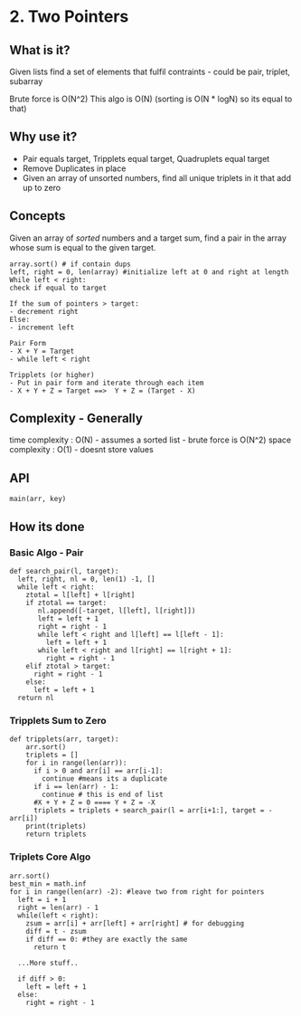 # 2. Two Pointers

## What is it?
Given lists find a set of elements that fulfil contraints - could be pair, triplet, subarray

Brute force is O(N^2)
This algo is O(N) (sorting is O(N * logN) so its equal to that)

## Why use it?
- Pair equals target, Tripplets equal target, Quadruplets equal target
- Remove Duplicates in place
- Given an array of unsorted numbers, find all unique triplets in it that add up to zero

## Concepts
Given an array of *sorted* numbers and a target sum, find a pair in the array whose sum is equal to the given target.
```
array.sort() # if contain dups
left, right = 0, len(array) #initialize left at 0 and right at length
While left < right:
check if equal to target

If the sum of pointers > target:
- decrement right
Else:
- increment left

Pair Form
- X + Y = Target
- while left < right 

Tripplets (or higher)
- Put in pair form and iterate through each item
- X + Y + Z = Target ==>  Y + Z = (Target - X)
```

## Complexity - Generally
time complexity : O(N) - assumes a sorted list - brute force is O(N^2)
space complexity : O(1) - doesnt store values

## API
```
main(arr, key)
```

## How its done
### Basic Algo - Pair
```
def search_pair(l, target):
  left, right, nl = 0, len(1) -1, []
  while left < right:
    ztotal = l[left] + l[right]
    if ztotal == target:
       nl.append([-target, l[left], l[right]])
       left = left + 1
       right = right - 1
       while left < right and l[left] == l[left - 1]:
         left = left + 1
       while left < right and l[right] == l[right + 1]:
         right = right - 1
    elif ztotal > target:
      right = right - 1
    else:
      left = left + 1
  return nl
```
### Tripplets Sum to Zero
```
def tripplets(arr, target):
    arr.sort()
    triplets = []
    for i in range(len(arr)):
      if i > 0 and arr[i] == arr[i-1]:
        continue #means its a duplicate
      if i == len(arr) - 1:
        continue # this is end of list
      #X + Y + Z = 0 ==== Y + Z = -X
      triplets = triplets + search_pair(l = arr[i+1:], target = -arr[i])
    print(triplets)
    return triplets
```
### Triplets Core Algo
```
arr.sort()
best_min = math.inf
for i in range(len(arr) -2): #leave two from right for pointers
  left = i + 1
  right = len(arr) - 1
  while(left < right):
    zsum = arr[i] + arr[left] + arr[right] # for debugging
    diff = t - zsum
    if diff == 0: #they are exactly the same
      return t

  ...More stuff..
  
  if diff > 0:
    left = left + 1
  else:
    right = right - 1
```